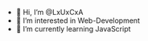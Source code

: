 - 👋 Hi, I’m @LxUxCxA
- 👀 I’m interested in Web-Development
- 🌱 I’m currently learning JavaScript

<!---
LxUxCxA/LxUxCxA is a ✨ special ✨ repository because its `README.md` (this file) appears on your GitHub profile.
You can click the Preview link to take a look at your changes.
--->
